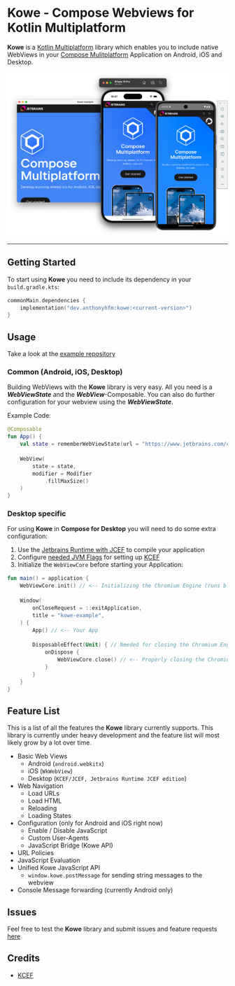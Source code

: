 # Kowe - Compose Webviews for Kotlin Multiplatform

**Kowe** is a [Kotlin Multiplatform](https://www.jetbrains.com/kotlin-multiplatform/) library which enables you to include native WebViews in your [Compose Mulitplatform](https://www.jetbrains.com/compose-multiplatform/) Application on Android, iOS and Desktop.

![WebView Composable running on all platforms (example)](webview.png)

---

## Getting Started

To start using **Kowe** you need to include its dependency in your `build.gradle.kts`:

```kotlin
commonMain.dependencies {
    implementation("dev.anthonyhfm:kowe:<current-version>")
}
```

## Usage

Take a look at the [example repository](https://github.com/anthonyhfm/kowe-example)

### Common (Android, iOS, Desktop)

Building WebViews with the **Kowe** library is very easy. All you need is a ***WebViewState*** and the ***WebView***-Composable. You can also do further configuration for your webview using the ***WebViewState***. 

Example Code:

```kotlin
@Composable
fun App() {
    val state = rememberWebViewState(url = "https://www.jetbrains.com/compose-multiplatform/")

    WebView(
        state = state,
        modifier = Modifier
            .fillMaxSize()
    )
}
```

### Desktop specific

For using **Kowe** in **Compose for Desktop** you will need to do some extra configuration:

1. Use the [Jetbrains Runtime with JCEF](https://github.com/JetBrains/JetBrainsRuntime/releases) to compile your application
2. Configure [needed JVM Flags](https://github.com/DatL4g/KCEF/blob/master/COMPOSE.md#flags) for setting up [KCEF](https://github.com/DatL4g/KCEF/tree/master)
3. Initialize the `WebViewCore` before starting your Application:

```kotlin
fun main() = application {
    WebViewCore.init() // <-- Initializing the Chromium Engine (runs blocking)

    Window(
        onCloseRequest = ::exitApplication,
        title = "kowe-example",
    ) {
        App() // <-- Your App

        DisposableEffect(Unit) { // Needed for closing the Chromium Engine
            onDispose {
                WebViewCore.close() // <-- Properly closing the Chromium Engine
            }
        }
    }
}
```

## Feature List

This is a list of all the features the **Kowe** library currently supports. This library is currently under heavy development and the feature list will most likely grow by a lot over time.

- Basic Web Views
  - Android (`android.webkitx`)
  - iOS (`WkWebView`)
  - Desktop (`KCEF/JCEF, Jetbrains Runtime JCEF edition`)
- Web Navigation
  - Load URLs
  - Load HTML
  - Reloading
  - Loading States
- Configuration (only for Android and iOS right now)
  - Enable / Disable JavaScript
  - Custom User-Agents
  - JavaScript Bridge (Kowe API)
- URL Policies
- JavaScript Evaluation
- Unified Kowe JavaScript API
  - `window.kowe.postMessage` for sending string messages to the webview
- Console Message forwarding (currently Android only)

## Issues

Feel free to test the **Kowe** library and submit issues and feature requests [here](https://github.com/anthonyhfm/kowe/issues)

## Credits

- [KCEF](https://github.com/DatL4g/KCEF/tree/master)